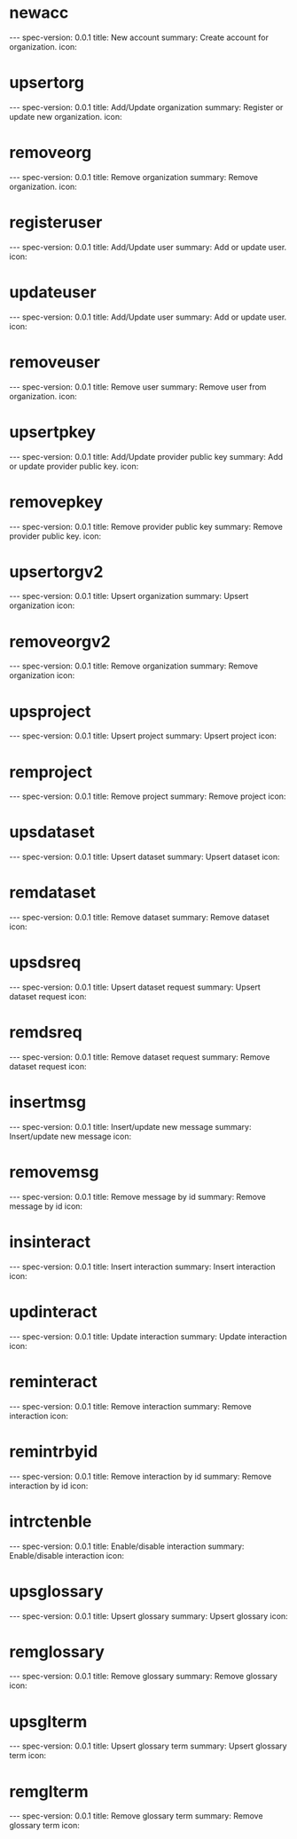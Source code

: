 



<h1 class="contract">newacc</h1>
---
spec-version: 0.0.1
title: New account
summary: Create account for organization.
icon:

<h1 class="contract">upsertorg</h1>
---
spec-version: 0.0.1
title: Add/Update organization
summary: Register or update new organization.
icon:

<h1 class="contract">removeorg</h1>
---
spec-version: 0.0.1
title: Remove organization
summary: Remove organization.
icon:

<h1 class="contract">registeruser</h1>
---
spec-version: 0.0.1
title: Add/Update user
summary: Add or update user.
icon:

<h1 class="contract">updateuser</h1>
---
spec-version: 0.0.1
title: Add/Update user
summary: Add or update user.
icon:

<h1 class="contract">removeuser</h1>
---
spec-version: 0.0.1
title: Remove user
summary: Remove user from organization.
icon:

<h1 class="contract">upsertpkey</h1>
---
spec-version: 0.0.1
title: Add/Update provider public key
summary: Add or update provider public key.
icon:

<h1 class="contract">removepkey</h1>
---
spec-version: 0.0.1
title: Remove provider public key
summary: Remove provider public key.
icon:

<h1 class="contract">upsertorgv2</h1>
---
spec-version: 0.0.1
title: Upsert organization
summary: Upsert organization
icon:

<h1 class="contract">removeorgv2</h1>
---
spec-version: 0.0.1
title: Remove organization
summary: Remove organization
icon:

<h1 class="contract">upsproject</h1>
---
spec-version: 0.0.1
title: Upsert project
summary: Upsert project
icon:

<h1 class="contract">remproject</h1>
---
spec-version: 0.0.1
title: Remove project
summary: Remove project
icon:


<h1 class="contract">upsdataset</h1>
---
spec-version: 0.0.1
title: Upsert dataset
summary: Upsert dataset
icon:

<h1 class="contract">remdataset</h1>
---
spec-version: 0.0.1
title: Remove dataset
summary: Remove dataset
icon:



<h1 class="contract">upsdsreq</h1>
---
spec-version: 0.0.1
title: Upsert dataset request
summary: Upsert dataset request
icon:


<h1 class="contract">remdsreq</h1>
---
spec-version: 0.0.1
title: Remove dataset request
summary: Remove dataset request
icon:


<h1 class="contract">insertmsg</h1>
---
spec-version: 0.0.1
title: Insert/update new message
summary: Insert/update new message
icon:

<h1 class="contract">removemsg</h1>
---
spec-version: 0.0.1
title: Remove message by id
summary: Remove message by id
icon:


<h1 class="contract">insinteract</h1>
---
spec-version: 0.0.1
title: Insert interaction
summary: Insert interaction
icon:

<h1 class="contract">updinteract</h1>
---
spec-version: 0.0.1
title: Update interaction
summary: Update interaction
icon:

<h1 class="contract">reminteract</h1>
---
spec-version: 0.0.1
title: Remove interaction
summary: Remove interaction
icon:

<h1 class="contract">remintrbyid</h1>
---
spec-version: 0.0.1
title: Remove interaction by id
summary: Remove interaction by id
icon:

<h1 class="contract">intrctenble</h1>
---
spec-version: 0.0.1
title: Enable/disable interaction
summary: Enable/disable interaction
icon:


<h1 class="contract">upsglossary</h1>
---
spec-version: 0.0.1
title: Upsert glossary
summary: Upsert glossary
icon:

<h1 class="contract">remglossary</h1>
---
spec-version: 0.0.1
title: Remove glossary
summary: Remove glossary
icon:

<h1 class="contract">upsglterm</h1>
---
spec-version: 0.0.1
title: Upsert glossary term
summary: Upsert glossary term
icon:

<h1 class="contract">remglterm</h1>
---
spec-version: 0.0.1
title: Remove glossary term
summary: Remove glossary term
icon:
